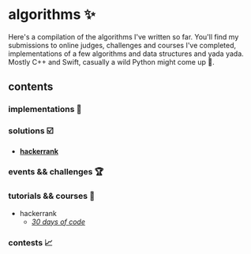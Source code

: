 # algorithms :sparkles:
Here's a compilation of the algorithms I've written so far. You'll find my submissions to online judges, challenges and courses I've completed, implementations of a few algorithms and data structures and yada yada. Mostly C++ and Swift, casually a wild Python might come up :snake:.

## contents
### implementations :construction:
### solutions :ballot_box_with_check:
* **[hackerrank](https://github.com/lareenmelo/algorithms/tree/master/solutions/hackerrank)**
### events && challenges :trophy:
### tutorials && courses :notebook_with_decorative_cover:
* hackerrank
  * *[30 days of code](https://github.com/lareenmelo/algorithms/tree/master/solutions/hackerrank/tutorial/30-days-of-code)*
### contests :chart_with_upwards_trend: 
